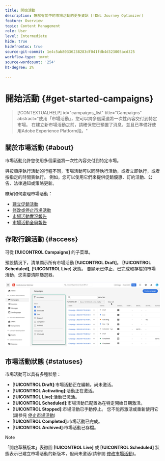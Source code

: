 ```yaml
---
title: 開始活動
description: 瞭解有關中的市場活動的更多資訊 [!DNL Journey Optimizer]
feature: Overview
topic: Content Management
role: User
level: Intermediate
hide: true
hidefromtoc: true
source-git-commit: 1e4c5ab80336238283df041fdb4d323005acd325
workflow-type: tm+mt
source-wordcount: '254'
ht-degree: 2%

---
```



# 開始活動 {#get-started-campaigns}

>[!CONTEXTUALHELP]
>id="campaigns_list"
>title="Campaigns"
>abstract="使用「市場活動」，您可以跨多個渠道將一次性內容交付到特定市場。 在建立新市場活動之前，請確保您已預置了消息，並且已準備好使用Adobe Experience Platform段。"

## 關於市場活動 {#about}

市場活動允許您使用多個渠道將一次性內容交付到特定市場。

與按順序執行活動的行程不同，市場活動可以同時執行活動，或者立即執行，或者按指定的時間表執行。 例如，您可以使用它們來提供促銷優惠、訂約活動、公告、法律通知或策略更新。

瞭解如何處理市場活動：
* [建立促銷活動](create-campaign.md)
* [修改或停止市場活動](modify-stop-campaign.md)
* [市場活動實況報告](campaign-live-report.md)
* [市場活動全局報告](campaign-global-report.md)

## 存取行銷活動 {#access}

可從 **[!UICONTROL Campaigns]** 的子菜單。

預設情況下，清單顯示所有市場活動 **[!UICONTROL Draft]**。 **[!UICONTROL Scheduled]**, **[!UICONTROL Live]** 狀態。 要顯示已停止、已完成和存檔的市場活動，您需要清除篩選器。

![](assets/create-campaign-list.png)

## 市場活動狀態 {#statuses}

市場活動可以具有多種狀態：

* **[!UICONTROL Draft]**:市場活動正在編輯，尚未激活。
* **[!UICONTROL Activating]**:活動正在激活。
* **[!UICONTROL Live]**:活動已激活。
* **[!UICONTROL Scheduled]**:市場活動已配置為在特定開始日期激活。
* **[!UICONTROL Stopped]**:市場活動已手動停止。 您不能再激活或重新使用它(請參見 [停止市場活動](modify-stop-campaign.md#stop))
* **[!UICONTROL Completed]**:市場活動已完成。
* **[!UICONTROL Archived]**:市場活動已存檔。

>[!NOTE]
>
>「開啟草稿版本」表徵圖 **[!UICONTROL Live]** 或 **[!UICONTROL Scheduled]** 狀態表示已建立市場活動的新版本，但尚未激活(請參閱 [修改市場活動](modify-stop-campaign.md#modify))。
